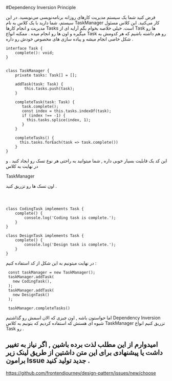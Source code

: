 #Dependency Inversion Principle 

فرض کنید شما یک سیستم مدیریت کارهای روزانه برنامه‌نویسی می‌نویسید. در این سیستم، شما دارید با یک کلاس به نام TaskManager کار می‌کنید. این کلاس مسئول مدیریت و انجام کارها Tasks است.
خیلی خلاصه بخوام بگم آرایه ای از Task ها رو میگیره و اون ها رو انجام میده .
ممکنه انواع Task رو هم داشته باشیم که هر کدومش به شکل خاصی انجام میشه و پیاده سازی های مخصوص خودش رو داره .
 
```angular2html
interface Task {
    complete(): void;
}


class TaskManager {
    private tasks: Task[] = [];
    
    addTask(task: Task) {
        this.tasks.push(task);
    }
    
    completeTask(task: Task) {
       task.complete();
       const index = this.tasks.indexOf(task);
       if (index !== -1) {
         this.tasks.splice(index, 1);
       }
    }

    completeTasks() {
      this.tasks.forEach(task => task.complete())
    }
}

```

این کد یک قابلیت بسیار خوبی داره , شما میتوانید به راحتی هر نوع تسک رو ایجاد کنید . و در نهایت به کلاس

TaskManager

اون تسک ها رو تزریق کنید .

```angular2html



class CodingTask implements Task {
    complete() {
        console.log('Coding task is complete.');
    }
}
    
class DesignTask implements Task {
    complete() {
        console.log('Design task is complete.');
    }
}

```

در نهایت میتونیم به این شکل از کد استفاده کنیم :

```
 const taskManager = new TaskManager();
 taskManager.addTask(
   new CodingTask(),
 );
 taskManager.addTask(
   new DesignTask()
 );
 
 taskManager.completeTasks()
```

اما حواستون باشه , اون چیزی که الان اسمش رو گذاشتیم Dependency Inversion شیوه ای هستش که استفاده کردیم که بتونیم به کلاس TaskManager تزریق کنیم انواع Task رو .


## امیدوارم از این مطلب لذت برده باشین , اگر نیاز به تغییر داشت یا پیشنهادی برای این متن داشتین از طریق لینک زیر برامون Issue جدید تولید کنید .
https://github.com/frontendjourney/design-pattern/issues/new/choose
